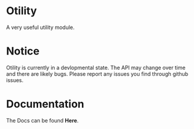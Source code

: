 # Otility
A very useful utility module.

# Notice
Otility is currently in a devlopmental state. The API may change over time and there are likely bugs. Please report any issues you find through github issues.

# Documentation
The Docs can be found **Here**.
